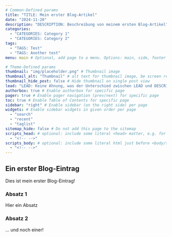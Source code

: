 ```yaml
---
# Common-Defined params
title: "TITLE: Mein erster Blog-Artikel"
date: "2024-11-20"
description: "DESCRIPTION: Beschreibung von meinem ersten Blog-Artikel"
categories:
  - "CATEGORIES: Category 1"
  - "CATEGORIES: Category 2"
tags:
  - "TAGS: Test"
  - "TAGS: Another test"
menu: main # Optional, add page to a menu. Options: main, side, footer

# Theme-Defined params
thumbnail: "img/placeholder.png" # Thumbnail image
thumbnail_alt: "Thumbnail" # alt text for thumbnail image, be screen reader friendly!
thumbnail_hide_post: false # Hide thumbnail on single post view
lead: "LEAD: Keine Ahnung, was der Unterschied zwischen LEAD und DESCRIPTION ist..." # Lead text
authorbox: true # Enable authorbox for specific page
pager: true # Enable pager navigation (prev/next) for specific page
toc: true # Enable Table of Contents for specific page
sidebar: "right" # Enable sidebar (on the right side) per page
widgets: # Enable sidebar widgets in given order per page
  - "search"
  - "recent"
  - "taglist"
sitemap_hide: false # Do not add this page to the sitemap
scripts_head: # optional: include some literal <head> matter, e.g. for page-specific JS imports; safeHTML-filtered
  - "<!-- -->"
scripts_body: # optional: include some literal html just before <body/> tag, e.g. JS initialization; safeHTML-filtered
  - "<!-- -->"
---
```


## Ein erster Blog-Eintrag

Dies ist mein erster Blog-Eintrag!

### Absatz 1

Hier ein Absatz

### Absatz 2

... und noch einer!
